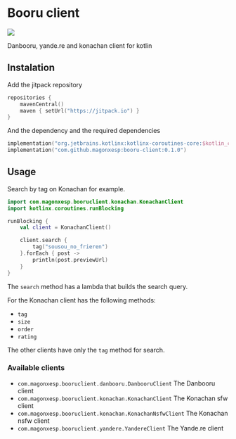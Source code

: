 # Booru client
[![](https://jitpack.io/v/magonxesp/booru-client.svg)](https://jitpack.io/#magonxesp/booru-client)

Danbooru, yande.re and konachan client for kotlin

## Instalation

Add the jitpack repository

```kotlin
repositories {
    mavenCentral()
    maven { setUrl("https://jitpack.io") }
}
```

And the dependency and the required dependencies

```kotlin
implementation("org.jetbrains.kotlinx:kotlinx-coroutines-core:$kotlin_corroutines_version") // required
implementation("com.github.magonxesp:booru-client:0.1.0")
```

## Usage

Search by tag on Konachan for example.

```kotlin
import com.magonxesp.booruclient.konachan.KonachanClient
import kotlinx.coroutines.runBlocking

runBlocking {
    val client = KonachanClient()

    client.search {
        tag("sousou_no_frieren")
    }.forEach { post ->
        println(post.previewUrl)
    }
}

```

The `search` method has a lambda that builds the search query.

For the Konachan client has the following methods:
* `tag`
* `size`
* `order`
* `rating`

The other clients have only the `tag` method for search.

### Available clients

* `com.magonxesp.booruclient.danbooru.DanbooruClient` The Danbooru client
* `com.magonxesp.booruclient.konachan.KonachanClient` The Konachan sfw client
* `com.magonxesp.booruclient.konachan.KonachanNsfwClient` The Konachan nsfw client
* `com.magonxesp.booruclient.yandere.YandereClient` The Yande.re client
